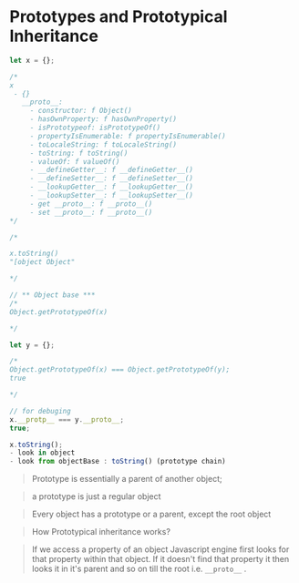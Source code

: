 # Prototypes and Prototypical Inheritance

```js
let x = {};

/*
x
 - {}
   __proto__:
     - constructor: f Object()
     - hasOwnProperty: f hasOwnProperty()
     - isPrototypeof: isPrototypeOf()
     - propertyIsEnumerable: f propertyIsEnumerable()
     - toLocaleString: f toLocaleString()
     - toString: f toString()
     - valueOf: f valueOf()
     - __defineGetter__: f __defineGetter__()
     - __defineSetter__: f __defineSetter__()
     - __lookupGetter__: f __lookupGetter__()
     - __lookupSetter__: f __lookupSetter__()
     - get __proto__: f __proto__()
     - set __proto__: f __proto__()
*/

/*

x.toString()
"[object Object"

*/

// ** Object base ***
/*
Object.getPrototypeOf(x)

*/

let y = {};

/*
Object.getPrototypeOf(x) === Object.getPrototypeOf(y);
true

*/

// for debuging
x.__protp__ === y.__proto__;
true;

x.toString();
- look in object
- look from objectBase : toString() (prototype chain)
```

> Prototype is essentially a parent of another object;

> a prototype is just a regular object

> Every object has a prototype or a parent, except the root object

> How Prototypical inheritance works?

   > If we access a property of an object Javascript engine first looks for that property within that object. If it doesn't find that property it then looks it in it's parent and so on till the root i.e. `__proto__` .
